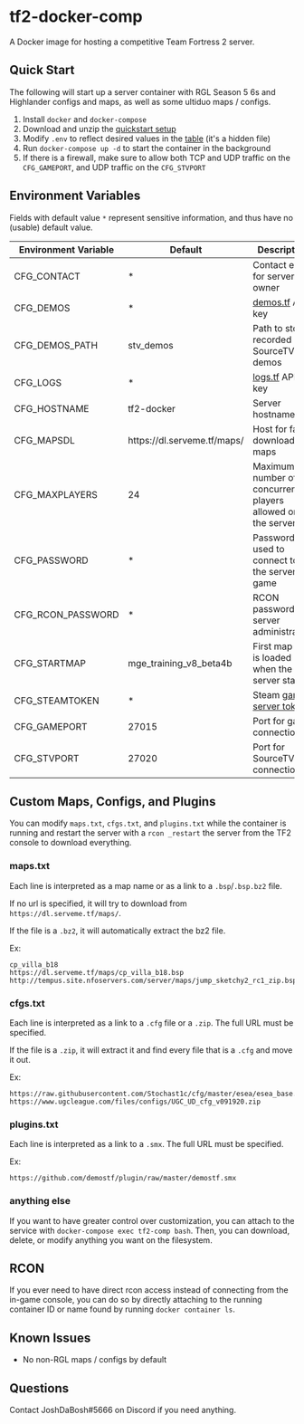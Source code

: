 # tf2-docker-comp

A Docker image for hosting a competitive Team Fortress 2 server.

## Quick Start

The following will start up a server container with RGL Season 5 6s and Highlander configs and maps, as well as some ultiduo maps / configs.

1. Install `docker` and `docker-compose`
2. Download and unzip the [quickstart setup](https://github.com/joshdabosh/tf2-docker-comp/raw/master/quickstart/quickstart.zip)
3. Modify `.env` to reflect desired values in the [table](#environment-variables) (it's a hidden file)
4. Run `docker-compose up -d` to start the container in the background
5. If there is a firewall, make sure to allow both TCP and UDP traffic on the `CFG_GAMEPORT`, and UDP traffic on the `CFG_STVPORT`

## Environment Variables

Fields with default value `*` represent sensitive information, and thus have no (usable) default value.

| Environment Variable | Default                             | Description                                                                 |
|----------------------|-------------------------------------|-----------------------------------------------------------------------------|
| CFG_CONTACT          | *                                   | Contact email for server owner                                              |
| CFG_DEMOS            | *                                   | [demos.tf](demos.tf) API key                                                |
| CFG_DEMOS_PATH       | stv_demos                           | Path to store recorded SourceTV demos                                       |
| CFG_LOGS             | *                                   | [logs.tf](logs.tf) API key                                                  |
| CFG_HOSTNAME         | tf2-docker                          | Server hostname                                                             |
| CFG_MAPSDL           | https:/<span></span>/dl.serveme.tf/maps/ | Host for fast-downloading maps                                              |
| CFG_MAXPLAYERS       | 24                                  | Maximum number of concurrent players allowed on the server                  |
| CFG_PASSWORD         | *                                   | Password used to connect to the server in-game                              |
| CFG_RCON_PASSWORD    | *                                   | RCON password for server administration                                     |
| CFG_STARTMAP         | mge_training_v8_beta4b              | First map that is loaded when the server starts                             |
| CFG_STEAMTOKEN       | *                                   | Steam [game server token](https://steamcommunity.com/dev/managegameservers) |
| CFG_GAMEPORT         | 27015                               | Port for game connections                                                   |
| CFG_STVPORT          | 27020                               | Port for SourceTV connections                                               |

## Custom Maps, Configs, and Plugins

You can modify `maps.txt`, `cfgs.txt`, and `plugins.txt` while the container is running and restart the server with a `rcon _restart` the server from the TF2 console to download everything.

### maps.txt

Each line is interpreted as a map name or as a link to a `.bsp`/`.bsp.bz2` file.

If no url is specified, it will try to download from `https://dl.serveme.tf/maps/`.

If the file is a `.bz2`, it will automatically extract the bz2 file.

Ex:

```
cp_villa_b18
https://dl.serveme.tf/maps/cp_villa_b18.bsp
http://tempus.site.nfoservers.com/server/maps/jump_sketchy2_rc1_zip.bsp.bz2
```

### cfgs.txt

Each line is interpreted as a link to a `.cfg` file or a `.zip`. The full URL must be specified.

If the file is a `.zip`, it will extract it and find every file that is a `.cfg` and move it out.

Ex:

```
https://raw.githubusercontent.com/Stochast1c/cfg/master/esea/esea_base.cfg
https://www.ugcleague.com/files/configs/UGC_UD_cfg_v091920.zip
```

### plugins.txt

Each line is interpreted as a link to a `.smx`. The full URL must be specified.

Ex:

```
https://github.com/demostf/plugin/raw/master/demostf.smx
```

### anything else

If you want to have greater control over customization, you can attach to the service with `docker-compose exec tf2-comp bash`. Then, you can download, delete, or modify anything you want on the filesystem.

## RCON

If you ever need to have direct rcon access instead of connecting from the in-game console, you can do so by directly attaching to the running container ID or name found by running `docker container ls`.

## Known Issues

- No non-RGL maps / configs by default

## Questions

Contact JoshDaBosh#5666 on Discord if you need anything.
